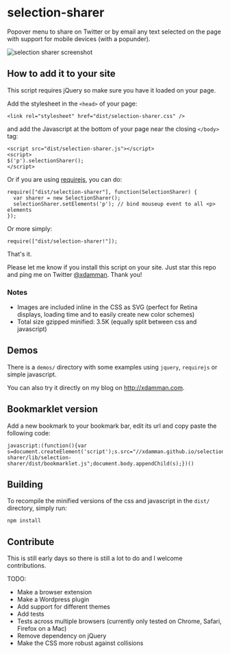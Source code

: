# selection-sharer

Popover menu to share on Twitter or by email any text selected on the page with support for mobile devices (with a popunder).

![selection sharer screenshot](http://f.cl.ly/items/282u1E2K0C2K0i1W3P0G/selection-sharer-screenshot.png)
    
## How to add it to your site

This script requires jQuery so make sure you have it loaded on your page.

Add the stylesheet in the `<head>` of your page:

    <link rel="stylesheet" href="dist/selection-sharer.css" />
    
and add the Javascript at the bottom of your page near the closing `</body>` tag:

    <script src="dist/selection-sharer.js"></script>
    <script>
    $('p').selectionSharer();
	</script>

Or if you are using [requirejs](http://requirejs.org), you can do:


    require(["dist/selection-sharer"], function(SelectionSharer) {
      var sharer = new SelectionSharer();
      selectionSharer.setElements('p'); // bind mouseup event to all <p> elements
    });

Or more simply:

    require(["dist/selection-sharer!"]);


That's it. 

Please let me know if you install this script on your site. Just star this repo and ping me on Twitter [@xdamman](https://twitter.com/intent/tweet?status=%40xdamman%20Thanks%20for%20http%3A%2F%2Fxdamman.github.io%2Fselection-sharer%20-%20It%20looks%20great%20on%20my%20site:%20). Thank you!

### Notes 

- Images are included inline in the CSS as SVG (perfect for Retina displays, loading time and to easily create new color schemes)
- Total size gzipped minified: 3.5K (equally split between css and javascript)

## Demos

There is a `demos/` directory with some examples using `jquery`, `requirejs` or simple javascript. 

You can also try it directly on my blog on http://xdamman.com.


## Bookmarklet version

Add a new bookmark to your bookmark bar, edit its url and copy paste the following code:

    javascript:(function(){var s=document.createElement('script');s.src="//xdamman.github.io/selection-sharer/lib/selection-sharer/dist/bookmarklet.js";document.body.appendChild(s);})()


## Building

To recompile the minified versions of the css and javascript in the `dist/` directory, simply run:

    npm install
 

## Contribute

This is still early days so there is still a lot to do and I welcome contributions. 

TODO:

- Make a browser extension
- Make a Wordpress plugin
- Add support for different themes
- Add tests
- Tests across multiple browsers (currently only tested on Chrome, Safari, Firefox on a Mac)
- Remove dependency on jQuery
- Make the CSS more robust against collisions
